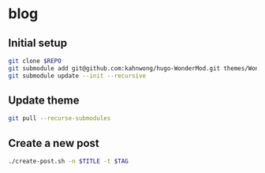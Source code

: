 # blog

## Initial setup

```bash
git clone $REPO
git submodule add git@github.com:kahnwong/hugo-WonderMod.git themes/WonderMod/
git submodule update --init --recursive
```

## Update theme

```bash
git pull --recurse-submodules
```

## Create a new post

```bash
./create-post.sh -n $TITLE -t $TAG
```
